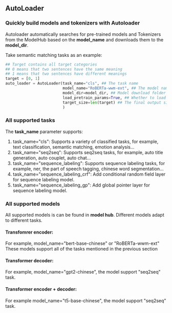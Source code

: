 ## AutoLoader

### Quickly build models and tokenizers with Autoloader
Autoloader automatically searches for pre-trained models and Tokenizers from the ModelHub based on the **model_name** and downloads them to the **model_dir**.

Take semantic matching tasks as an example:
```python
## Target contains all target categories
## 0 means that two sentences have the same meaning
## 1 means that two sentences have different meanings
target = [0, 1]
auto_loader = AutoLoader(task_name="cls", ## The task name
                         model_name="RoBERTa-wwm-ext", ## The model name.
                         model_dir=model_dir, ## Model download folder
                         load_pretrain_params=True, ## Whether to load the pretraining model parameters. If False, only the model will be built and the pretraining parameters will not be downloaded.
                         target_size=len(target) ## The final output size of model. Use for classification.
                         )
```

### All supported tasks
The **task_name** parameter supports:
1. task_name="cls": Supports a variety of classified tasks, for example, text classification, semantic matching, emotion analysis...
2. task_name="seq2seq": Supports seq2seq tasks, for example, auto title generation, auto couplet, auto chat...
3. task_name="sequence_labeling": Supports sequence labeling tasks, for example, ner, the part of speech tagging, chinese word segmentation...
4. task_name="sequence_labeling_crf": Add conditional random field layer for sequence labeling model.
5. task_name="sequence_labeling_gp": Add global pointer layer for sequence labeling model.

### All supported models
All supported models is can be found in **model hub**.
Different models adapt to different tasks.

#### Transfomrer encoder:

For example, model_name="bert-base-chinese" or "RoBERTa-wwm-ext" These models support all of the tasks mentioned in the previous section

#### Transformer decoder:

For example, model_name="gpt2-chinese", the model support "seq2seq" task.

#### Transformer encoder + decoder:

For example model_name="t5-base-chinese", the model support "seq2seq" task.

